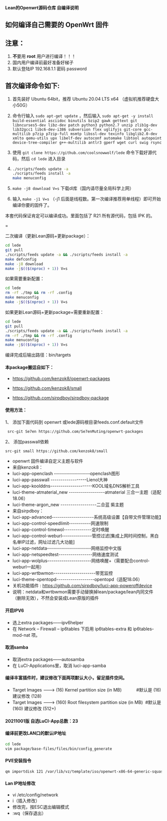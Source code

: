 
#### Lean的Openwrt源码仓库 自编译说明

如何编译自己需要的 OpenWrt 固件
-
注意：
-
1. **不**要用 **root** 用户进行编译！！！
2. 国内用户编译前最好准备好梯子
3. 默认登陆IP 192.168.1.1 密码 password


首次编译命令如下:
-
1. 首先装好 Ubuntu 64bit，推荐 Ubuntu 20.04 LTS x64 （虚拟机推荐硬盘大小50G）

2. 命令行输入 `sudo apt-get update` ，然后输入
   `
   sudo apt-get -y install build-essential asciidoc binutils bzip2 gawk gettext git libncurses5-dev libz-dev patch python3 python2.7 unzip zlib1g-dev lib32gcc1 libc6-dev-i386 subversion flex uglifyjs git-core gcc-multilib p7zip p7zip-full msmtp libssl-dev texinfo libglib2.0-dev xmlto qemu-utils upx libelf-dev autoconf automake libtool autopoint device-tree-compiler g++-multilib antlr3 gperf wget curl swig rsync
   `

3. 使用 `git clone https://github.com/coolsnowwolf/lede` 命令下载好源代码，然后 `cd lede` 进入目录

4. ```bash
   ./scripts/feeds update -a
   ./scripts/feeds install -a
   make menuconfig
   ```

5. `make -j8 download V=s` 下载dl库（国内请尽量全局科学上网）

6. 输入 `make -j1 V=s` （-j1 后面是线程数。第一次编译推荐用单线程）即可开始编译你要的固件了。

本套代码保证肯定可以编译成功。里面包括了 R21 所有源代码，包括 IPK 的。

=

二次编译（更新Lean源码+更新package）：
```bash
cd lede
git pull
./scripts/feeds update -a && ./scripts/feeds install -a
make defconfig
make -j8 download
make -j$(($(nproc) + 1)) V=s
```

如果需要重新配置：
```bash
cd lede
rm -rf ./tmp && rm -rf .config
make menuconfig
make -j$(($(nproc) + 1)) V=s
```

如果更新Lean源码+更新package+需要重新配置：
```bash
cd lede
git pull
./scripts/feeds update -a && ./scripts/feeds install -a
rm -rf ./tmp && rm -rf .config
make menuconfig
make -j$(($(nproc) + 1)) V=s
```

编译完成后输出路径：bin/targets

#### 本package搬运自如下：

* https://github.com/kenzok8/openwrt-packages


* https://github.com/kenzok8/small


* https://github.com/sirpdboy/sirpdboy-package

#### 使用方法：

 1、 添加下面代码到 openwrt 或lede源码根目录feeds.conf.default文件

```bash
 src-git Se7en https://github.com/Se7enMuting/openwrt-packages
```

 2、 添加passwall依赖

 ```bash
 src-git small https://github.com/kenzok8/small
 ```

- openwrt 固件编译自定义主题与软件
- 来自kenzok8：
- luci-app-openclash       ------------------openclash图形
- luci-app-passwall        ------------------Lienol大神
- luci-app-koolddns---------------------KOOL域名DNS解析工具          
- luci-theme-atmaterial_new  ------------------atmaterial 三合一主题（适配18.06）     
- luci-theme-argon_new     ------------------二合蓝 紫主题
- 来自sirpdboy：
- luci-app-advanced---------------------系统高级设置【自带文件管理功能】
- luci-app-control-speedlimit-----------网速限制
- luci-app-control-timewol--------------定时唤醒
- luci-app-control-weburl---------------管控过滤[集成上网时间控制，黑白名单IP过滤，网址过滤几大功能]
- luci-app-netdata----------------------网络监控中文版
- luci-app-netspeedtest-----------------网络速度测试
- luci-app-wolplus----------------------网络唤醒+（需要配合control-weburl一起用）
- luci-app-wrtbwmon---------------------带宽监控
- luci-theme-opentopd-------------------opentopd（适配18.06）
- 关机功能插件 : https://github.com/sirpdboy/luci-app-poweroffdevice
- 说明：netdata和wrtbwmon需要手动替换掉lean/package/lean内同文件（删除无效），不然会安装成Lean原版的插件

#### 开启IPV6
- 选上extra packages——ipv6helper
- 在 Network – Firewall – ip6tables 下启用 ip6tables-extra 和 ip6tables-mod-nat 项。

#### 取消samba
- 取消extra packages——autosamba
- 在 LuCI-Applications里，取消 luci-app-samba

#### 编译丰富插件时，建议修改下面两项默认大小，留足插件空间。
- Target Images ---> (16) Kernel partition size (in MB)            #默认是 (16) 建议修改 (128)
- Target Images ---> (160) Root filesystem partition size (in MB)  #默认是 (160) 建议修改 (512+)

#### 20211001版 自选LuCI-App总数：23

#### 编译前更改LAN口的默认IP地址
 ```bash
cd lede
vim package/base-files/files/bin/config_generate
```
#### PVE安装指令
 ```bash
qm importdisk 121 /var/lib/vz/template/iso/openwrt-x86-64-generic-squashfs-combined-efi.img local-lvm
```

#### Lan IP地址修改
- vi /etc/config/network
- i（插入修改）
- 修改完，按ESC退出编辑模式
- :wq（保存退出）
